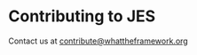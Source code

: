 # Contributing to JES

Contact us at [contribute@whattheframework.org](mailto:contribute@whattheframework.org)